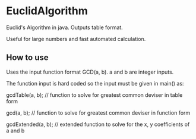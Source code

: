 # EuclidAlgorithm
Euclid's Algorithm in java. Outputs table format.

Useful for large numbers and fast automated calculation.

## How to use
Uses the input function format GCD(a, b). a and b are integer inputs.

The function input is hard coded so the input must be given in main() as:
  
gcdTable(a, b); // function to solve for greatest common deviser in table form

gcd(a, b); // function to solve for greatest common deviser in function form

gcdExtended(a, b); // extended function to solve for the x, y coefficients of a and b

